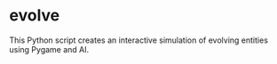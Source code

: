 # evolve
This Python script creates an interactive simulation of evolving entities using Pygame and AI.
